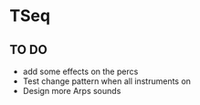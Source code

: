 # TSeq

## TO DO
* add some effects on the percs
* Test change pattern when all instruments on
* Design more Arps sounds
